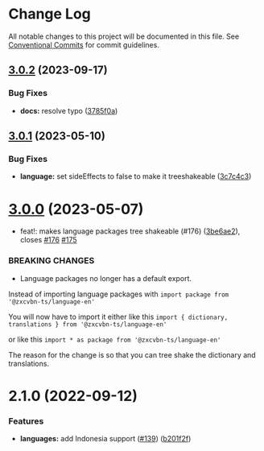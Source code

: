 # Change Log

All notable changes to this project will be documented in this file.
See [Conventional Commits](https://conventionalcommits.org) for commit guidelines.

## [3.0.2](https://github.com/zxcvbn-ts/zxcvbn/compare/@zxcvbn-ts/language-id@3.0.1...@zxcvbn-ts/language-id@3.0.2) (2023-09-17)

### Bug Fixes

- **docs:** resolve typo ([3785f0a](https://github.com/zxcvbn-ts/zxcvbn/commit/3785f0a0ef5400dbcbd666512370a67cb651c46d))

## [3.0.1](https://github.com/zxcvbn-ts/zxcvbn/compare/@zxcvbn-ts/language-id@3.0.0...@zxcvbn-ts/language-id@3.0.1) (2023-05-10)

### Bug Fixes

- **language:** set sideEffects to false to make it treeshakeable ([3c7c4c3](https://github.com/zxcvbn-ts/zxcvbn/commit/3c7c4c3e8091b5c8b6e8493da5ea9bd8517827e2))

# [3.0.0](https://github.com/zxcvbn-ts/zxcvbn/compare/@zxcvbn-ts/language-id@2.1.0...@zxcvbn-ts/language-id@3.0.0) (2023-05-07)

- feat!: makes language packages tree shakeable (#176) ([3be6ae2](https://github.com/zxcvbn-ts/zxcvbn/commit/3be6ae2ae3f4ff7ade756df50c60274cbc2b0e20)), closes [#176](https://github.com/zxcvbn-ts/zxcvbn/issues/176) [#175](https://github.com/zxcvbn-ts/zxcvbn/issues/175)

### BREAKING CHANGES

- Language packages no longer has a default export.

Instead of importing language packages with
`import package from '@zxcvbn-ts/language-en'`

You will now have to import it either like this
`import { dictionary, translations } from '@zxcvbn-ts/language-en'`

or like this
`import * as package from '@zxcvbn-ts/language-en'`

The reason for the change is so that you can tree shake the
dictionary and translations.

# 2.1.0 (2022-09-12)

### Features

- **languages:** add Indonesia support ([#139](https://github.com/zxcvbn-ts/zxcvbn/issues/139)) ([b201f2f](https://github.com/zxcvbn-ts/zxcvbn/commit/b201f2f95008b5e6bed87b03faf7cc3dac2e96a0))
